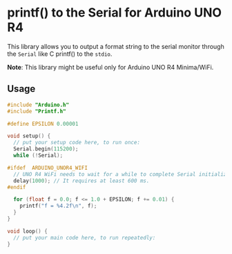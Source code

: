 # printf() to the Serial for Arduino UNO R4

This library allows you to output a format string to the serial monitor through the `Serial` like C printf() to the `stdio`.

**Note**: This library might be useful only for Arduino UNO R4 Minima/WiFi.

## Usage

```C++
#include "Arduino.h"
#include "Printf.h"

#define EPSILON 0.00001

void setup() {
  // put your setup code here, to run once:
  Serial.begin(115200);
  while (!Serial);

#ifdef  ARDUINO_UNOR4_WIFI
  // UNO R4 WiFi needs to wait for a while to complete Serial initialization.
  delay(1000); // It requires at least 600 ms.
#endif

  for (float f = 0.0; f <= 1.0 + EPSILON; f += 0.01) {
    printf("f = %4.2f\n", f);
  }
}

void loop() {
  // put your main code here, to run repeatedly:
}
```
